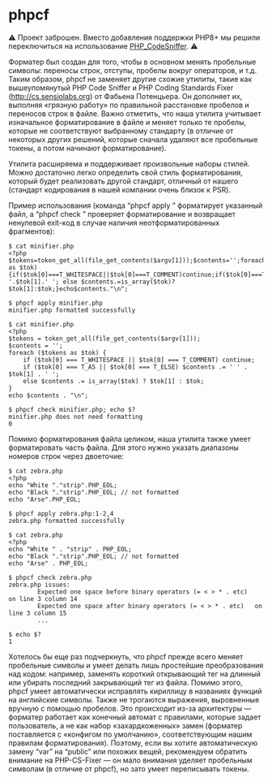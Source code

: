 phpcf
=====

⚠️ Проект заброшен. Вместо добавления поддержки PHP8+ мы решили переключиться на использование [PHP_CodeSniffer](http://github.com/squizlabs/PHP_CodeSniffer/). ⚠️

Форматер был создан для того, чтобы в основном менять пробельные символы: переносы строк, отступы, пробелы вокруг операторов, и т.д. Таким образом, phpcf не заменяет другие схожие утилиты, такие как вышеупомянутый PHP Code Sniffer и PHP Coding Standards Fixer (http://cs.sensiolabs.org) от Фабьена Потенцьера. Он дополняет их, выполняя «грязную работу» по правильной расстановке пробелов и переносов строк в файле. Важно отметить, что наша утилита учитывает изначальное форматирование в файле и меняет только те пробелы, которые не соответствуют выбранному стандарту (в отличие от некоторых других решений, которые сначала удаляют все пробельные токены, а потом начинают форматирование).

Утилита расширяема и поддерживает произвольные наборы стилей. Можно достаточно легко определить свой стиль форматирования, который будет реализовать другой стандарт, отличный от нашего (стандарт кодирования в нашей компании очень близок к PSR).

Пример использования (команда “phpcf apply <filename>” форматирует указанный файл, а “phpcf check <filename>” проверяет форматирование и возвращает ненулевой exit-код в случае наличия неотформатированных фрагментов):

```
$ cat minifier.php
<?php
$tokens=token_get_all(file_get_contents($argv[1]));$contents='';foreach($tokens as $tok){if($tok[0]===T_WHITESPACE||$tok[0]===T_COMMENT)continue;if($tok[0]===T_AS||$tok[0]===T_ELSE)$contents.=' '.$tok[1].' '; else $contents.=is_array($tok)?$tok[1]:$tok;}echo$contents."\n";

$ phpcf apply minifier.php
minifier.php formatted successfully

$ cat minifier.php
<?php
$tokens = token_get_all(file_get_contents($argv[1]));
$contents = '';
foreach ($tokens as $tok) {
    if ($tok[0] === T_WHITESPACE || $tok[0] === T_COMMENT) continue;
    if ($tok[0] === T_AS || $tok[0] === T_ELSE) $contents .= ' ' . $tok[1] . ' ';
    else $contents .= is_array($tok) ? $tok[1] : $tok;
}
echo $contents . "\n";

$ phpcf check minifier.php; echo $?
minifier.php does not need formatting
0
```


Помимо форматирования файла целиком, наша утилита также умеет форматировать часть файла. Для этого нужно указать диапазоны номеров строк через двоеточие:

```
$ cat zebra.php 
<?php
echo "White "."strip".PHP_EOL;
echo "Black "."strip".PHP_EOL; // not formatted
echo "Arse".PHP_EOL;

$ phpcf apply zebra.php:1-2,4
zebra.php formatted successfully

$ cat zebra.php 
<?php
echo "White " . "strip" . PHP_EOL;
echo "Black "."strip".PHP_EOL; // not formatted
echo "Arse" . PHP_EOL;

$ phpcf check zebra.php
zebra.php issues:
        Expected one space before binary operators (= < > * . etc)   on line 3 column 14
        Expected one space after binary operators (= < > * . etc)   on line 3 column 15
        ...

$ echo $?
1
```

Хотелось бы еще раз подчеркнуть, что phpcf прежде всего меняет пробельные символы и умеет делать лишь простейшие преобразования над кодом: например, заменять короткий открывающий тег на длинный или убирать последний закрывающий тег из файла. Помимо этого, phpcf умеет автоматически исправлять кириллицу в названиях функций на английские символы. Также не трогаются выражения, выровненные вручную с помощью пробелов. Это происходит из-за архитектуры — форматер работает как конечный автомат с правилами, которые задает пользователь, а не как набор «захардкоженных» замен (форматер поставляется с «конфигом по умолчанию», соответствующим нашим правилам форматирования). Поэтому, если вы хотите автоматическую замену “var” на “public” или похожих вещей, рекомендуем обратить внимание на PHP-CS-Fixer — он мало внимания уделяет пробельным символам (в отличие от phpcf), но зато умеет переписывать токены.
